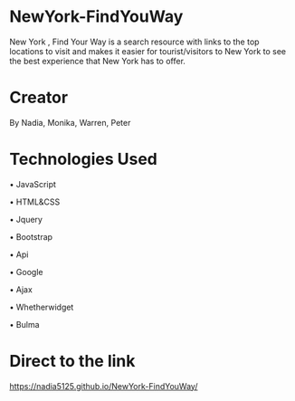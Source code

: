 # NewYork-FindYouWay

New York , Find Your Way is a search resource with links to the top locations to visit and makes it easier for tourist/visitors to New York to see the best experience that New York has to offer.

# Creator 

By Nadia, Monika, Warren, Peter


# Technologies Used

•	JavaScript

•	HTML&CSS

•	Jquery

•	Bootstrap 

•	Api

•	Google

•	Ajax

•	Whetherwidget

•	Bulma


# Direct to the link 
https://nadia5125.github.io/NewYork-FindYouWay/



